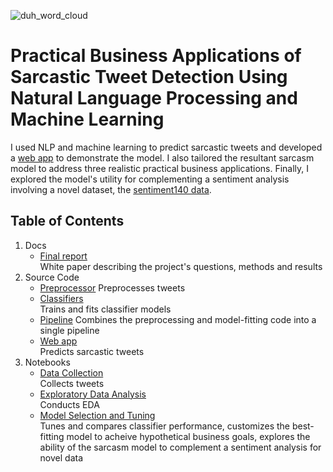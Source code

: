 ![duh_word_cloud](https://github.com/williamwebb35/sarcasm_is_bad/blob/master/images/duh_wc.png)
# Practical Business Applications of Sarcastic Tweet Detection Using Natural Language Processing and Machine Learning

I used NLP and machine learning to predict sarcastic tweets and developed a [web app](https://www.thesarcometer.com/) to demonstrate the model. I also tailored the resultant sarcasm model to address three realistic practical business applications. Finally, I explored the model's utility for complementing a sentiment analysis involving a novel dataset, the [sentiment140 data](https://www.kaggle.com/kazanova/sentiment140).

## Table of Contents

1. Docs
      * [Final report](https://github.com/williamwebb35/sarcasm_is_bad/blob/master/reports/Capstone2_Report_Final.pdf)  
          White paper describing the project's questions, methods and results
2. Source Code
      * [Preprocessor](https://github.com/williamwebb35/sarcasm_is_bad/blob/master/scripts_pickled_web/Preprocessor.py) 
          Preprocesses tweets
      * [Classifiers](https://github.com/williamwebb35/sarcasm_is_bad/blob/master/scripts_pickled_web/OOP_clas_def.py)   
          Trains and fits classifier models
      * [Pipeline](https://github.com/williamwebb35/sarcasm_is_bad/blob/master/scripts_pickled_web/pipeline_capstone2.py) 
          Combines the preprocessing and model-fitting code into a single pipeline
      * [Web app](https://github.com/williamwebb35/sarcasm_is_bad/blob/master/scripts_pickled_web/test_app3.py)  
          Predicts sarcastic tweets
3. Notebooks
      * [Data Collection](https://github.com/williamwebb35/sarcasm_is_bad/blob/master/notebooks/Capstone2_Draft1.ipynb)     
          Collects tweets
      * [Exploratory Data Analysis](https://github.com/williamwebb35/sarcasm_is_bad/blob/master/notebooks/Capstone2_EDA.ipynb)   
          Conducts EDA 
      * [Model Selection and Tuning](https://github.com/williamwebb35/sarcasm_is_bad/blob/master/notebooks/Gridsearch_Capstone2.ipynb)    
          Tunes and compares classifier performance, customizes the best-fitting model to acheive hypothetical business goals, explores the ability of the sarcasm model to                   complement a sentiment analysis for novel data 
 

